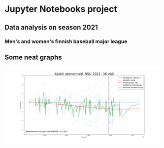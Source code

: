 # Jupyter Notebooks project
## Data analysis on season 2021
### Men's and women's finnish baseball major league


## Some neat graphs
![alt average](./runs/kaikki_etenemiset_kokokausi_3K_runs_nsu_2021.png)